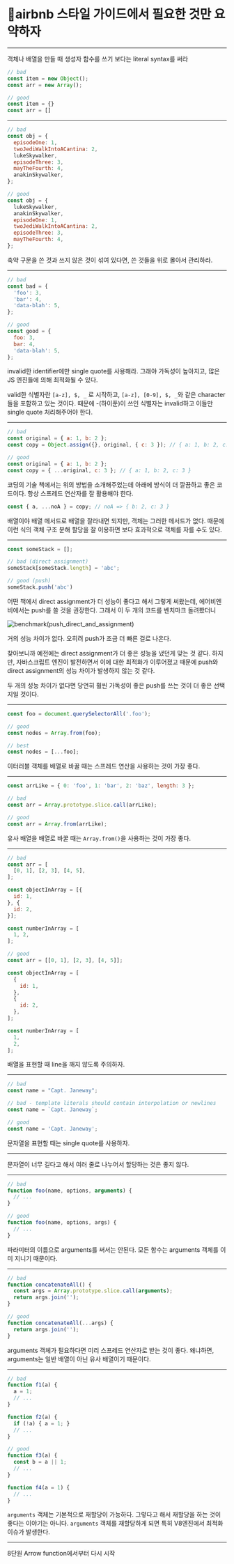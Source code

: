 # 👕airbnb 스타일 가이드에서 필요한 것만 요약하자

---

객체나 배열을 만들 때 생성자 함수를 쓰기 보다는 literal syntax를 써라

```javascript
// bad
const item = new Object();
const arr = new Array();

// good
const item = {}
const arr = []
```

---

```javascript
// bad
const obj = {
  episodeOne: 1,
  twoJediWalkIntoACantina: 2,
  lukeSkywalker,
  episodeThree: 3,
  mayTheFourth: 4,
  anakinSkywalker,
};

// good
const obj = {
  lukeSkywalker,
  anakinSkywalker,
  episodeOne: 1,
  twoJediWalkIntoACantina: 2,
  episodeThree: 3,
  mayTheFourth: 4,
};
```

축약 구문을 쓴 것과 쓰지 않은 것이 섞여 있다면, 쓴 것들을 위로 몰아서 관리하라.

---

```javascript
// bad
const bad = {
  'foo': 3,
  'bar': 4,
  'data-blah': 5,
};

// good
const good = {
  foo: 3,
  bar: 4,
  'data-blah': 5,
};
```

invalid한 identifier에만 single quote를 사용해라. 그래야 가독성이 높아지고, 많은 JS 엔진들에 의해 최적화될 수 있다.

valid한 식별자란 `[a-z], $, _` 로 시작하고, `[a-z], [0-9], $, _`와 같은 character들을 포함하고 있는 것이다. 때문에 -(하이푼)이 쓰인 식별자는 invalid하고 이들만 single quote 처리해주어야 한다.

---

```javascript
// bad
const original = { a: 1, b: 2 };
const copy = Object.assign({}, original, { c: 3 }); // { a: 1, b: 2, c: 3 }

// good
const original = { a: 1, b: 2 };
const copy = { ...original, c: 3 }; // { a: 1, b: 2, c: 3 }
```

코딩의 기술 책에서는 위의 방법을 소개해주었는데 아래에 방식이 더 깔끔하고 좋은 코드이다. 항상 스프레드 연산자를 잘 활용해야 한다.

```javascript
const { a, ...noA } = copy; // noA => { b: 2, c: 3 }
```

배열이야 배열 메서드로 배열을 잘라내면 되지만, 객체는 그러한 메서드가 없다. 때문에 이런 식의 객체 구조 분해 할당을 잘 이용하면 보다 효과적으로 객체를 자를 수도 있다.

---

```javascript
const someStack = [];

// bad (direct assignment)
someStack[someStack.length] = 'abc';

// good (push)
someStack.push('abc')
```

어떤 책에서 direct assignment가 더 성능이 좋다고 해서 그렇게 써왔는데, 에어비엔비에서는 push를 쓸 것을 권장한다. 그래서 이 두 개의 코드를 벤치마크 돌려봤더니

![benchmark(push_direct_and_assignment)](../assets/img/benchmark(push_direct_and_assignment).jpg)

거의 성능 차이가 없다. 오히려 push가 조금 더 빠른 걸로 나온다.

찾아보니까 예전에는 direct assignment가 더 좋은 성능을 냈던게 맞는 것 같다. 하지만, 자바스크립트 엔진이 발전하면서 이에 대한 최적화가 이루어졌고 때문에 push와 direct assignment의 성능 차이가 발생하지 않는 것 같다.

두 개의 성능 차이가 없다면 당연히 훨씬 가독성이 좋은 push를 쓰는 것이 더 좋은 선택지일 것이다.

---

```javascript
const foo = document.querySelectorAll('.foo');

// good
const nodes = Array.from(foo);

// best
const nodes = [...foo];
```

이터러블 객체를 배열로 바꿀 때는 스프레드 연산을 사용하는 것이 가장 좋다.

---

```javascript
const arrLike = { 0: 'foo', 1: 'bar', 2: 'baz', length: 3 };

// bad
const arr = Array.prototype.slice.call(arrLike);

// good
const arr = Array.from(arrLike);
```

유사 배열을 배열로 바꿀 때는 `Array.from()`을 사용하는 것이 가장 좋다.

---

```javascript
// bad
const arr = [
  [0, 1], [2, 3], [4, 5],
];

const objectInArray = [{
  id: 1,
}, {
  id: 2,
}];

const numberInArray = [
  1, 2,
];

// good
const arr = [[0, 1], [2, 3], [4, 5]];

const objectInArray = [
  {
    id: 1,
  },
  {
    id: 2,
  },
];

const numberInArray = [
  1,
  2,
];
```

배열을 표현할 때 line을 깨지 않도록 주의하자.

---

```javascript
// bad
const name = "Capt. Janeway";

// bad - template literals should contain interpolation or newlines
const name = `Capt. Janeway`;

// good
const name = 'Capt. Janeway';
```

문자열을 표현할 때는 single quote를 사용하자.

---

문자열이 너무 길다고 해서 여러 줄로 나누어서 할당하는 것은 좋지 않다. 

---

```javascript
// bad
function foo(name, options, arguments) {
  // ...
}

// good
function foo(name, options, args) {
  // ...
}
```

파라미터의 이름으로 arguments를 써서는 안된다. 모든 함수는 arguments 객체를 이미 지니기 때문이다. 

---

```javascript
// bad
function concatenateAll() {
  const args = Array.prototype.slice.call(arguments);
  return args.join('');
}

// good
function concatenateAll(...args) {
  return args.join('');
}
```

arguments 객체가 필요하다면 미리 스프레드 연산자로 받는 것이 좋다. 왜냐하면, arguments는 일반 배열이 아닌 유사 배열이기 때문이다.

---

```javascript
// bad
function f1(a) {
  a = 1;
  // ...
}

function f2(a) {
  if (!a) { a = 1; }
  // ...
}

// good
function f3(a) {
  const b = a || 1;
  // ...
}

function f4(a = 1) {
  // ...
}
```

`arguments` 객체는 기본적으로 재할당이 가능하다. 그렇다고 해서 재할당을 하는 것이 좋다는 이야기는 아니다. `arguments` 객체를 재할당하게 되면 특히 V8엔진에서 최적화 이슈가 발생한다.

---

8단원 Arrow function에서부터 다시 시작